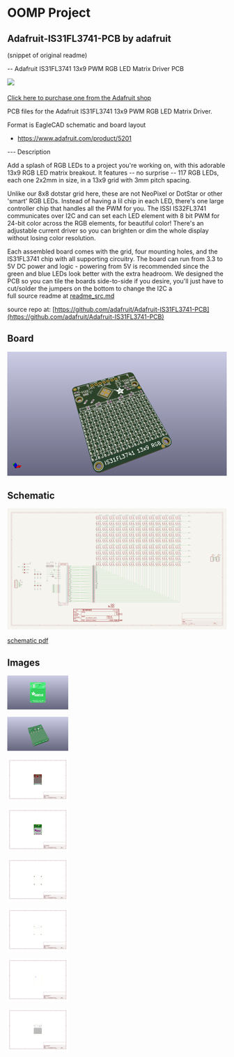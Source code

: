 # OOMP Project  
## Adafruit-IS31FL3741-PCB  by adafruit  
  
(snippet of original readme)  
  
-- Adafruit IS31FL3741 13x9 PWM RGB LED Matrix Driver PCB  
  
<a href="http://www.adafruit.com/products/5201"><img src="assets/5201.jpg?raw=true" width="500px"><br/>  
Click here to purchase one from the Adafruit shop</a>  
  
PCB files for the Adafruit IS31FL3741 13x9 PWM RGB LED Matrix Driver.   
  
Format is EagleCAD schematic and board layout  
* https://www.adafruit.com/product/5201  
  
--- Description  
  
Add a splash of RGB LEDs to a project you're working on, with this adorable 13x9 RGB LED matrix breakout. It features -- no surprise -- 117 RGB LEDs, each one 2x2mm in size, in a 13x9 grid with 3mm pitch spacing.  
  
Unlike our 8x8 dotstar grid here, these are not NeoPixel or DotStar or other 'smart' RGB LEDs. Instead of having a lil chip in each LED, there's one large controller chip that handles all the PWM for you. The ISSI IS32FL3741 communicates over I2C and can set each LED element with 8 bit PWM for 24-bit color across the RGB elements, for beautiful color! There's an adjustable current driver so you can brighten or dim the whole display without losing color resolution.  
  
Each assembled board comes with the grid, four mounting holes, and the IS31FL3741 chip with all supporting circuitry. The board can run from 3.3 to 5V DC power and logic - powering from 5V is recommended since the green and blue LEDs look better with the extra headroom. We designed the PCB so you can tile the boards side-to-side if you desire, you'll just have to cut/solder the jumpers on the bottom to change the I2C a  
  full source readme at [readme_src.md](readme_src.md)  
  
source repo at: [https://github.com/adafruit/Adafruit-IS31FL3741-PCB](https://github.com/adafruit/Adafruit-IS31FL3741-PCB)  
## Board  
  
[![working_3d.png](working_3d_600.png)](working_3d.png)  
## Schematic  
  
[![working_schematic.png](working_schematic_600.png)](working_schematic.png)  
  
[schematic pdf](working_schematic.pdf)  
## Images  
  
[![working_3D_bottom.png](working_3D_bottom_140.png)](working_3D_bottom.png)  
  
[![working_3D_top.png](working_3D_top_140.png)](working_3D_top.png)  
  
[![working_assembly_page_01.png](working_assembly_page_01_140.png)](working_assembly_page_01.png)  
  
[![working_assembly_page_02.png](working_assembly_page_02_140.png)](working_assembly_page_02.png)  
  
[![working_assembly_page_03.png](working_assembly_page_03_140.png)](working_assembly_page_03.png)  
  
[![working_assembly_page_04.png](working_assembly_page_04_140.png)](working_assembly_page_04.png)  
  
[![working_assembly_page_05.png](working_assembly_page_05_140.png)](working_assembly_page_05.png)  
  
[![working_assembly_page_06.png](working_assembly_page_06_140.png)](working_assembly_page_06.png)  
